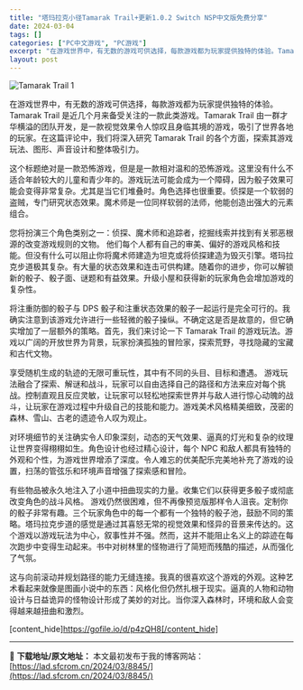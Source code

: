 ```yaml
---
title: "塔玛拉克小径Tamarak Trail+更新1.0.2 Switch NSP中文版免费分享"
date: 2024-03-04
tags: []
categories: ["PC中文游戏", "PC游戏"]
excerpt: "在游戏世界中，有无数的游戏可供选择，每款游戏都为玩家提供独特的体验。Tamarak Trail 是近几个月来备受关注的一款此类游戏。Tamarak Trail 由一群才华横溢的团队开发，是一款视觉效果令人惊叹且身临其境的游戏，吸引了世界各地的玩家。在这篇评论中，我们将深入研究 Tamarak Tra&hellip;"
layout: post
---
```


<img class="aligncenter" src="https://assets.nintendo.com/image/upload/ar_16:9,c_lpad,w_1240/b_white/f_auto/q_auto/ncom/software/switch/70010000052251/a5e91297c6257b23e621794aacf95d46d50baf70d54b45ce6e9eda5bfe64a233" alt="Tamarak Trail 1" />

在游戏世界中，有无数的游戏可供选择，每款游戏都为玩家提供独特的体验。Tamarak Trail 是近几个月来备受关注的一款此类游戏。Tamarak Trail 由一群才华横溢的团队开发，是一款视觉效果令人惊叹且身临其境的游戏，吸引了世界各地的玩家。在这篇评论中，我们将深入研究 Tamarak Trail 的各个方面，探索其游戏玩法、图形、声音设计和整体吸引力。

这个标题绝对是一款恐怖游戏，但是是一款相对温和的恐怖游戏。这里没有什么不适合年龄较大的儿童和青少年的。游戏玩法可能会成为一个障碍，因为骰子效果可能会变得非常复杂。尤其是当它们堆叠时。角色选择也很重要。侦探是一个软弱的盗贼，专门研究状态效果。魔术师是一位同样软弱的法师，他能创造出强大的元素组合。

您将扮演三个角色类别之一：侦探、魔术师和追踪者，挖掘线索并找到有关邪恶根源的改变游戏规则的文物。
他们每个人都有自己的审美、偏好的游戏风格和技能。但没有什么可以阻止你将魔术师建造为坦克或将侦探建造为毁灭引擎。塔玛拉克步道极其复杂。有大量的状态效果和连击可供构建。随着你的进步，你可以解锁新的骰子、骰子面、谜题和有益效果。升级小屋和获得新的玩家角色会增加游戏的复杂性。

将注重防御的骰子与 DPS 骰子和注重状态效果的骰子一起运行是完全可行的。我确实注意到该游戏允许进行一些轻微的骰子操纵。不确定这是否是故意的，但它确实增加了一层额外的策略。首先，我们来讨论一下 Tamarak Trail 的游戏玩法。游戏以广阔的开放世界为背景，玩家扮演孤独的冒险家，探索荒野，寻找隐藏的宝藏和古代文物。

享受随机生成的轨迹的无限可重玩性，其中有不同的头目、目标和遭遇。
游戏玩法融合了探索、解谜和战斗，玩家可以自由选择自己的路径和方法来应对每个挑战。控制直观且反应灵敏，让玩家可以轻松地探索世界并与敌人进行惊心动魄的战斗，让玩家在游戏过程中升级自己的技能和能力。游戏美术风格精美细致，茂密的森林、雪山、古老的遗迹令人叹为观止。

对环境细节的关注确实令人印象深刻，动态的天气效果、逼真的灯光和复杂的纹理让世界变得栩栩如生。角色设计也经过精心设计，每个 NPC 和敌人都具有独特的外观和个性，为游戏世界增添了深度。令人难忘的优美配乐完美地补充了游戏的设置，扫荡的管弦乐和环境声音增强了探索感和冒险。

有些物品被永久地注入了小道中扭曲现实的力量。收集它们以获得更多骰子或彻底改变角色的战斗风格。
游戏仍然很困难，但不再像预览版那样令人沮丧。定制你的骰子非常有趣。三个玩家角色中的每一个都有一个独特的骰子池，鼓励不同的策略。塔玛拉克步道的感觉是通过其喜怒无常的视觉效果和怪异的音景来传达的。这个游戏以游戏玩法为中心，叙事性并不强。然而，这并不能阻止名义上的踪迹在每次跑步中变得生动起来。书中对树林里的怪物进行了简短而残酷的描述，从而强化了气氛。

这与向前滚动并规划路径的能力无缝连接。我真的很喜欢这个游戏的外观。这种艺术看起来就像是图画小说中的东西：风格化但仍然扎根于现实。逼真的人物和动物设计与日益诡异的怪物设计形成了美妙的对比。当你深入森林时，环境和敌人会变得越来越扭曲和激烈。

[content_hide]https://gofile.io/d/p4zQH8[/content_hide]

---
📖 **下载地址/原文地址：** 本文最初发布于我的博客网站：[https://lad.sfcrom.cn/2024/03/8845/](https://lad.sfcrom.cn/2024/03/8845/)
